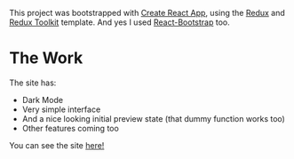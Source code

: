 This project was bootstrapped with [Create React App](https://github.com/facebook/create-react-app), using the [Redux](https://redux.js.org/) and [Redux Toolkit](https://redux-toolkit.js.org/) template. And yes I used [React-Bootstrap](https://react-bootstrap.github.io/) too.

# The Work
The site has:
- Dark Mode
- Very simple interface
- And a nice looking initial preview state (that dummy function works too)
- Other features coming too

You can see the site [here!](https://markdown-previewer-moa.netlify.app/)
